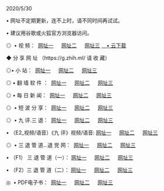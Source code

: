 <p>2020/5/30
<p>• 网址不定期更新，连不上时，请不同时间再试试。
<p>• 建议用谷歌或火狐官方浏览器访问。
<p>◎  • 视 频： 
<a href="http://hii.aud.bar/" target="_blank">网址一</a> 　 
<a href="http://htr.aud.bar/" target="_blank">网址二</a> 　 
<a href="http://hqb.aud.bar/b.html" target="_blank">网址三</a>
<a href="https://yadi.sk/d/d0sUeAOpal3njw" target="_blank">　• 云下载 </a></p>
<p>◆ 分 享 网 址 （https://g.zhih.ml/ 请 收 藏） </p>

<p>◎•  小 站：  
<a href="http://hii.aud.bar/f.html" target="_blank">网址一</a> 　 
<a href="http://htr.aud.bar/h.html" target="_blank">网址二</a> 　 
<a href="http://hqb.aud.bar/k/" target="_blank">网址三</a></p><p>

<p>◎  • 翻 墙 软 件 ：  
<a href="http://hii.aud.bar/ff/" target="_blank">网址一</a> 　 
<a href="http://htr.aud.bar/s/read/a1_nd.html" target="_blank">网址二</a> 　 
<a href="http://hqb.aud.bar/ff/index.html" target="_blank">网址三</a></p>
<p>◎  • 每 日 新 闻：  
<a href="http://hii.aud.bar/day/" target="_blank">网址一</a> 　 
<a href="http://htr.aud.bar/day/" target="_blank">网址二</a> 　 
<a href="http://htr.aud.bar/day/index.html" target="_blank">网址三</a></p>
<p>◎   • 短 波 分 享：  
<a href="http://hii.aud.bar/h/" target="_blank">网址一</a> 　 
<a href="http://hqb.aud.bar/h/" target="_blank">网址二</a> 　 
<a href="http://htr.aud.bar/h/index.html" target="_blank">网址三</a></p>
<p>◎   • 九 评.三 退：  
<a href="http://hii.aud.bar/t/" target="_blank">网址一</a> 　 
<a href="http://hqb.aud.bar/v2/index.html" target="_blank">网址二</a> 　 
<a href="http://htr.aud.bar/tt/index.html" target="_blank">网址三</a> 　</p>
<p>  • （E2_视频/语音）《九 评》视频/语音: 
<a href="http://hii.aud.bar/7738.html" target="_blank">网址一</a> 　 
<a href="http://hqb.aud.bar/7614.html" target="_blank">网址二</a> 　 
<a href="http://htr.aud.bar/7633.html" target="_blank">网址三</a></p>
<p>◎   • 三 退 管 道...退 党 网：  
<a href="http://hii.aud.bar/go/td1.html" target="_blank">网址一</a> 　 
<a href="http://hqb.aud.bar/go/td2.html" target="_blank">网址二</a> 　 
<a href="http://htr.aud.bar/go/td3.html" target="_blank">网址三</a></p>
<p>  • （F1） 三 退 管 道（一）： 
<a href="http://hii.aud.bar/dd/" target="_blank">网址一</a> 　 
<a href="http://hqb.aud.bar/s/read/a1_tdx.html" target="_blank">网址二</a> 　 
<a href="http://htr.aud.bar/dd/" target="_blank">网址三</a></p>
<p>  • （F2）三 退 管 道（二）： 
<a href="http://hqb.aud.bar/d/" target="_blank">网址一</a> 　 
<a href="http://hii.aud.bar/d/index.html" target="_blank">网址二</a> 　 
<a href="http://htr.aud.bar/d/" target="_blank">网址三</a></p>
<p>◎   • PDF电子书：  
<a href="http://hii.aud.bar/p/" target="_blank">网址一</a> 　 
<a href="http://htr.aud.bar/p/index.html" target="_blank">网址二</a> 　 
<a href="http://hqb.aud.bar/p/" target="_blank">网址三</a></p>
